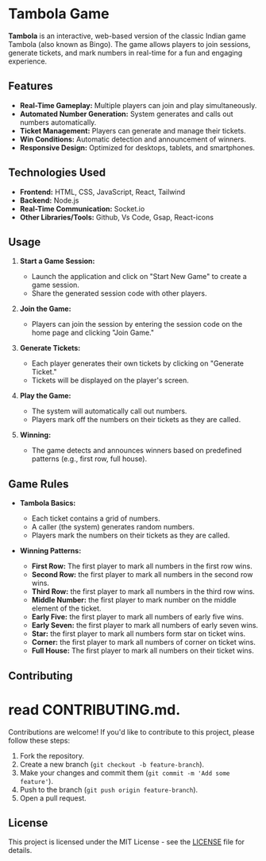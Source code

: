 # Tambola Game

**Tambola** is an interactive, web-based version of the classic Indian game Tambola (also known as Bingo). The game allows players to join sessions, generate tickets, and mark numbers in real-time for a fun and engaging experience.

## Features

- **Real-Time Gameplay:** Multiple players can join and play simultaneously.
- **Automated Number Generation:** System generates and calls out numbers automatically.
- **Ticket Management:** Players can generate and manage their tickets.
- **Win Conditions:** Automatic detection and announcement of winners.
- **Responsive Design:** Optimized for desktops, tablets, and smartphones.

## Technologies Used

- **Frontend:** HTML, CSS, JavaScript, React, Tailwind
- **Backend:** Node.js
- **Real-Time Communication:** Socket.io
- **Other Libraries/Tools:** Github, Vs Code, Gsap, React-icons

## Usage

1. **Start a Game Session:**
   - Launch the application and click on "Start New Game" to create a game session.
   - Share the generated session code with other players.

2. **Join the Game:**
   - Players can join the session by entering the session code on the home page and clicking "Join Game."

3. **Generate Tickets:**
   - Each player generates their own tickets by clicking on "Generate Ticket."
   - Tickets will be displayed on the player's screen.

4. **Play the Game:**
   - The system will automatically call out numbers.
   - Players mark off the numbers on their tickets as they are called.

5. **Winning:**
   - The game detects and announces winners based on predefined patterns (e.g., first row, full house).

## Game Rules

- **Tambola Basics:**
  - Each ticket contains a grid of numbers.
  - A caller (the system) generates random numbers.
  - Players mark the numbers on their tickets as they are called.

- **Winning Patterns:**
  - **First Row:** The first player to mark all numbers in the first row wins.
  - **Second Row:** the first player to mark all numbers in the second row wins.
  - **Third Row:** the first player to mark all numbers in the third row wins.
  - **Middle Number:** the first player to mark number on the middle element of the ticket.
  - **Early Five:** the first player to mark all numbers of early five wins.
  - **Early Seven:** the first player to mark all numbers of early seven wins.
  - **Star:** the first player to mark all numbers form star on ticket wins.
  - **Corner:** the first player to mark all numbers of corner on ticket wins.
  - **Full House:** The first player to mark all numbers on their ticket wins.

## Contributing

# read CONTRIBUTING.md.

Contributions are welcome! If you'd like to contribute to this project, please follow these steps:

1. Fork the repository.
2. Create a new branch (`git checkout -b feature-branch`).
3. Make your changes and commit them (`git commit -m 'Add some feature'`).
4. Push to the branch (`git push origin feature-branch`).
5. Open a pull request.

## License

This project is licensed under the MIT License - see the [LICENSE](LICENSE) file for details.
